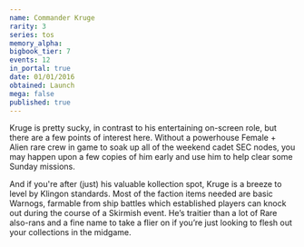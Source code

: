 ```yaml
---
name: Commander Kruge
rarity: 3
series: tos
memory_alpha:
bigbook_tier: 7
events: 12
in_portal: true
date: 01/01/2016
obtained: Launch
mega: false
published: true
---
```


Kruge is pretty sucky, in contrast to his entertaining on-screen role, but there are a few points of interest here. Without a powerhouse Female + Alien rare crew in game to soak up all of the weekend cadet SEC nodes, you may happen upon a few copies of him early and use him to help clear some Sunday missions.

And if you're after (just) his valuable kollection spot, Kruge is a breeze to level by Klingon standards. Most of the faction items needed are basic Warnogs, farmable from ship battles which established players can knock out during the course of a Skirmish event. He’s traitier than a lot of Rare also-rans and a fine name to take a flier on if you’re just looking to flesh out your collections in the midgame.
